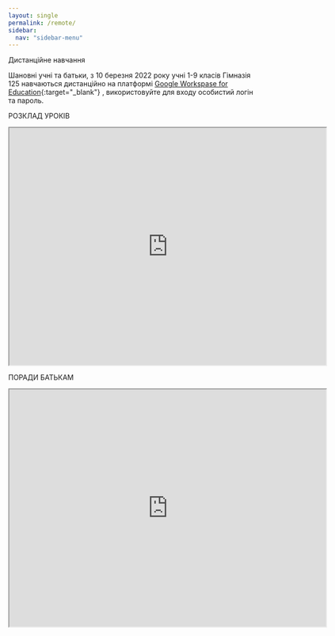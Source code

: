 ```yaml
---
layout: single
permalink: /remote/
sidebar:
  nav: "sidebar-menu"
---
```


Дистанційне навчання

Шановні учні та батьки, з 10 березня 2022 року учні 1-9 класів Гімназія 125 навчаються дистанційно на платформі [Google Workspase for Education](https://classroom.google.com){:target="_blank"} , використовуйте для входу особистий логін та пароль.

РОЗКЛАД УРОКІВ
<iframe src="https://drive.google.com/file/d/1gjqQebanU5J_OPCU1u7gbJrkv03JMtDp/preview" width="640" height="480" allow="autoplay"></iframe>



ПОРАДИ БАТЬКАМ
<iframe src="https://drive.google.com/file/d/10U705zPtGYek20iCfsKOCfWGj4fqVv4G/preview" width="640" height="480"></iframe>
